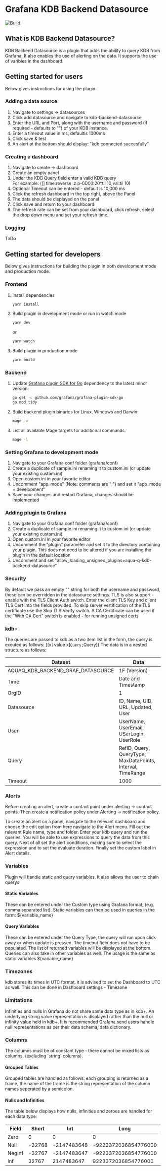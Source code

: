 # Grafana  KDB Backend Datasource

[![Build](https://github.com/grafana/grafana-starter-datasource-backend/workflows/CI/badge.svg)](https://github.com/grafana/grafana-datasource-backend/actions?query=workflow%3A%22CI%22)

## What is KDB Backend Datasource?

KDB Backend Datasource is a plugin that adds the ability to query KDB from Grafana. It also enables the use of alerting on the data. It supports the use of varibles in the dashboard.

## Getting started for users

Below gives instructions for using the plugin

### Adding a data source

1. Navigate to settings -> datasources
2. Click add datasource and navigate to kdb-backend-datasource
3. Enter the URL and Port, along with the username and password (if required - defaults to "") of your KDB instance.
4. Enter a timeout value in ms, defaultis 1000ms
5. Click save & test
6. An alert at the bottom should display: "kdb connected succesfully"

### Creating a dashboard

1. Navigate to create -> dashboard
2. Create an empty panel
3. Under the KDB Query field enter a valid KDB query </br> For example: ([] time:reverse .z.p-0D00:20*til 10;val:til 10)
4. Optional Timeout can be entered - default is 10,000 ms
5. Click the refresh dashboard in the top right, above the Panel
6. The data should be displayed on the panel
7. Click save and return to your dashboard
8. The refresh rate can be set from your dashboard, click refresh, select the drop down menu and set your refresh time.

### Logging
ToDo

## Getting started for developers

Below gives instructions for building the plugin in both development mode and production mode.

### Frontend

1. Install dependencies

   ```bash
   yarn install
   ```

2. Build plugin in development mode or run in watch mode

   ```bash
   yarn dev
   ```

   or

   ```bash
   yarn watch
   ```

3. Build plugin in production mode

   ```bash
   yarn build
   ```

### Backend

1. Update [Grafana plugin SDK for Go](https://grafana.com/docs/grafana/latest/developers/plugins/backend/grafana-plugin-sdk-for-go/) dependency to the latest minor version:

   ```bash
   go get -u github.com/grafana/grafana-plugin-sdk-go
   go mod tidy
   ```

2. Build backend plugin binaries for Linux, Windows and Darwin:

   ```bash
   mage -v
   ```

3. List all available Mage targets for additional commands:

   ```bash
   mage -l
   ```

### Setting Grafana to development mode

1. Navigate to your Grafana conf folder (grafana/conf)
2. Create a duplicate of sample.ini renaming it to custom.ini (or update your existing custom.ini)
3. Open custom.ini in your favorite editor
4. Uncomment "app_mode" (Note: comments are ";") and set it "app_mode = development"
5. Save your changes and restart Grafana, changes should be implemented

### Adding plugin to Grafana
1. Navigate to your Grafana conf folder (grafana/conf)
2. Create a duplicate of sample.ini renaming it to custom.ini (or update your existing custom.ini)
3. Open custom.ini in your favorite editor
4. Uncomment the "plugin" parameter and set it to the directory containing your plugin, This does not need to be altered if you are installing the plugin in the default location
5. Uncomment and set "allow_loading_unsigned_plugins=aqua-q-kdb-backend-datasource"

### Security
By default we pass an empty "" string for both the username and password, these can be overridden in the datasource settings.
TLS is also support - enable with the TLS Client Auth switch. Enter the client TLS Key and client TLS Cert into the fields provided. To skip server vertification of the TLS certificate use the Skip TLS Verify switch. A CA Certificate can be used if the "With CA Cert" switch is enabled - for running unsigned certs

### kdb+
The queries are passed to kdb as a two item list in the form, the query is excuted as follows: {[x] value x[`Query;`Query]}
The data is in a nested structure as follows:

| Dataset                           | Data                                                         |
| --------------------------------- | ------------------------------------------------------------ |
| AQUAQ_KDB_BACKEND_GRAF_DATASOURCE | 1F (Version)                                                 |
| Time                              | Date and Timestamp                                           |
| OrgID                             | 1                                                            | 
| Datasource                        | ID, Name, UID, URL, Updated, User                            | 
| User                              | UserName, UserEmail, USerLogin, UserRole                     |
| Query                             | RefID, Query, QueryType, MaxDataPoints, Interval, TimeRange  |
| Timeout                           | 1000                                                         |

### Alerts
Before creating an alert, create a contact point under alerting -> contact points. Then create a notification policy under Alerting -> notification policy. 

To create an alert on a panel, navigate to the relevant dashboard and choose the edit option from here navigate to the Alert menu. Fill out the relevant Rule name, type and folder. Enter your kdb query and run the queries. You will be able to use expressions to query the data from this query.
Next of all set the alert conditions, making sure to select the expression and to set the evaluate duration. Finally set the custom label in Alert details.

### Variables
Plugin will handle static and query variables. It also allows the user to chain querys

#### Static Variables
These can be entered under the Custom type using Grafana format, (e.g. comma separated list). Static variables can then be used in queries in the form: ${variable_name}

#### Query Variables
These can be entered under the Query Type, the query will run upon click away or when update is pressed. The timeout field does not have to be populated. The list of returned variables will be displayed at the bottom. Queries can also take in other variables as well. The usage is the same as static variables ${variable_name}

### Timezones

kdb stores its times in UTC format, it is advised to set the Dashboard to UTC as well. This can be done in Dashboard settings - Timezone

### Limitations
Infinities and nulls in Grafana do not share same data type as in kdb+.  An underlying string value representation is displayed rather than the null or infinity value held in kdb+. It is recommended Grafana send users handle null representations as per their data schema, data dictionary.
  
### Columns
The columns must be of constant type - there cannot be mixed lists as columns, (excluding 'string' columns).

#### Grouped Tables
Grouped tables are handled as follows: each grouping is returned as a frame, the name of the frame is the string representation of the column names seperated by a semicolon.

#### Nulls and Infinities
The table below displays how nulls, infinities and zeroes are handled for each data type:

| Field  | Short  | Int         | Long                 | Chars       | Symbols     | Timestamps  | Times       | Datetimes   | Timespans   | Months      | Dates       | Minutes     | Seconds     |
| ------ | ------ | ----------- | -------------------- | ----------- | ----------- | ----------- | ----------- | ----------- | ----------- | ----------- | ----------- | ----------- | ----------- |
| Zero   | 0      | 0           | 0                    | 0           | 0           | 0           | 0           | 0           | 0           | 0           | 0           | 0           | 0           |
| Null   | -32768 | -2147483648 | -9223372036854776000 | -2147483648 | -2147483648 | -2147483648 | -2147483648 | -2147483648 | -2147483648 | -2147483648 | -2147483648 | -2147483648 | -2147483648 |
| NegInf | -32767 | -2147483647 | -9223372036854776000 | -2147483647 | -2147483647 | -2147483647 | -2147483647 | -2147483647 | -2147483647 | -2147483647 | -2147483647 | -2147483647 | -2147483647 |
| Inf    | 32767  | 2147483647  | 9223372036854776000  | 2147483647  | 2147483647  | 2147483647  | 2147483647  | 2147483647  | 2147483647  | 2147483647  | 2147483647  | 2147483647  | 2147483647  |

